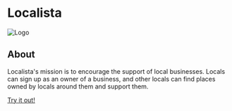 # Localista

![Logo](client/public/images/logos.png)

## About

Localista's mission is to encourage the support of local businesses. Locals can sign up as an owner of a business, and other locals can find places owned by locals around them and support them.

[Try it out!](http://localista.netlify.app/)
